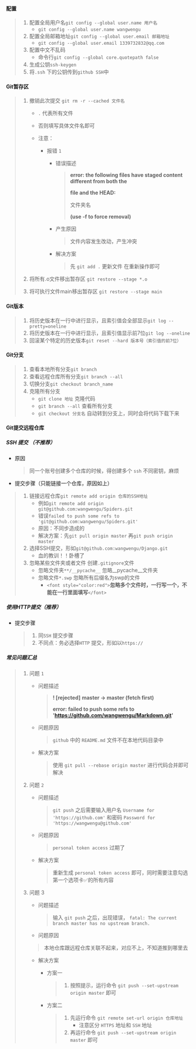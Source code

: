 #### 配置

> 1. 配置全局用户名`git config --global user.name 用户名`
>    + `git config --global user.name wangwengu`
> 2. 配置全局邮箱地址`git config --global user.email 邮箱地址`
>    + `git config --global user.email 1339732832@qq.com`
> 3. 配置中文不乱码
>    + 命令行`git config --global core.quotepath false`
> 4. 生成公钥`ssh-keygen`
> 5. 将`.ssh` 下的公钥传到`github SSH`中

#### Git暂存区

> 1. 撤销此次提交 `git rm -r --cached 文件名`
>
>    + `.` 代表所有文件
>    + 否则填写具体文件名即可
>    + 注意：
>
>      + 报错 `1`
>
>        + 错误描述
>
>          > **error: the following files have staged content different from both the**
>          >
>          > **file and the HEAD:**
>          >
>          > 文件夹名
>          >
>          > **(use -f to force removal)**
>          >
>        + 产生原因
>
>          > 文件内容发生改动，产生冲突
>          >
>        + 解决方案
>
>          > 先 `git add .` 更新文件 在重新操作即可
>          >
> 2. 将所有.o文件移出暂存区 `git restore --stage *.o`
> 3. 将可执行文件main移出暂存区 `git restore --stage main`

#### Git版本

> 1. 将历史版本在一行中进行显示，且索引值会全部显示`git log --pretty=oneline`
> 2. 将历史版本在一行中进行显示，且索引值显示前7位`git log --oneline`
> 3. 回滚某个特定的历史版本`git reset --hard 版本号（索引值的前7位）`

#### Git分支

> 1. 查看本地所有分支`git branch`
> 2. 查看远程仓库所有分支`git branch --all`
> 3. 切换分支`git checkout branch_name`
> 4. 克隆所有分支
>    + `git clone 地址` 克隆代码
>    + `git branch --all` 查看所有分支
>    + `git checkout 分支名` 自动转到分支上，同时会将代码下载下来

#### Git提交远程仓库

##### SSH 提交 （不推荐）

+ 原因

  > 同一个账号创建多个仓库的时候，得创建多个 `ssh` 不同密钥，麻烦
  >
+ 提交步骤（只能链接一个仓库，原因如上）

> 1. 链接远程仓库`git remote add origin 仓库的SSH地址`
>    + 例如`git remote add origin git@github.com:wangwengu/Spiders.git`
>    + 错误`failed to push some refs to 'git@github.com:wangwengu/Spiders.git'`
>    + 原因：不同步造成的
>    + 解决方案：先`git pull origin master` 再`git push origin master`
> 2. 选择SSH提交，形如`git@github.com:wangwengu/Django.git`
>    + 血的教训！！卧槽了
> 3. 忽略某些文件夹或者文件 创建`.gitignore`文件
>    + 忽略文件夹`**/__pycache__` 忽略__pycache__文件夹
>    + 忽略文件`*.swp` 忽略所有后缀名为swp的文件
>      + `<font style="color:red">`**忽略多个文件时，一行写一个，不能在一行里面填写**`</font>`

##### 使用HTTP提交（推荐）

+ 提交步骤

  > 1. 同`SSH` 提交步骤
  > 2. 不同点：务必选择`HTTP` 提交，形如以`https://`

##### 常见问题汇总

> 1. 问题 `1`
>
>    + 问题描述
>
>      > **! [rejected]**    **master -> master (fetch first)**
>      >
>      > **error: failed to push some refs to 'https://github.com/wangwengu/Markdown.git'**
>
>    + 问题原因
>
>      > `github` 中的 `README.md` 文件不在本地代码目录中
>
>    + 解决方案
>
>      > 使用 `git pull --rebase origin master` 进行代码合并即可解决
>
> 2. 问题 `2`
>
>    + 问题描述
>
>      > `git push` 之后需要输入用户名 `Username for 'https://github.com'` 和密码 `Password for 'https://wangwengu@github.com'`
>
>    + 问题原因
>
>      > `personal token access` 过期了
>
>    + 解决方案
>
>      > 重新生成 `personal token access` 即可，同时需要注意勾选第一个选项卡✅的所有内容
>    
> 3. 问题 3
>
>    + 问题描述
>
>      > 输入 `git push` 之后，出现错误， `fatal: The current branch master has no upstream branch.`
>
>    +  问题原因
>
>      > 本地仓库跟远程仓库关联不起来，对应不上，不知道推到哪里去
>
>    + 解决方案
>
>      + 方案一
>
>        > 1. 按照提示，运行命令 `git push --set-upstream origin master` 即可
>
>      + 方案二
>
>        > 1. 先运行命令 `git remote set-url origin 仓库地址`
>        >    + 注意区分 `HTTPS` 地址和 `SSH` 地址
>        > 2. 再运行命令 `git push --set-upstream origin master` 即可
